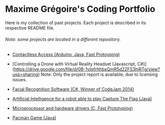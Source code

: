 Maxime Grégoire's Coding Portfolio
======

Here is my collection of past projects. Each project is described in its respective README file.
###### Note: some projects are located in a different repository.

* [Contactless Access (Arduino, Java, Fast Protoyping)](https://www.github.com/maximegregoire/can)

* [Controlling a Drone with Virtual Reality Headset (Javascript, C#)] (https://drive.google.com/file/d/0B-1vIofrhhbxQmR5d2ZFS3hjRTg/view?usp=sharing)
          Note: Only the project report is available, due to licensing issues.

* [Facial Recognition Software (C#, Winner of CodeJam 2014)](https://www.github.com/maximegregoire/codejam2014)

* [Artificial Intelligence for a robot able to play Capture The Flag (Java)](Robot%20code%20(JAVA))

* [Microprocessor and hardware drivers (C, Fast Prototyping)](https://github.com/maximegregoire/microp)

* [Pacman Game (Java)](Pacman%20game%20(JAVA))
